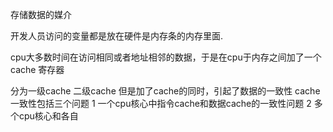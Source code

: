 <!--
 * @Date: 2021-08-12 14:30:50
 * @LastEditors: seven sun 
 * @LastEditTime: 2021-08-12 15:17:51
 * @FilePath: /interview/operasystem/lock.md
-->
存储数据的媒介

开发人员访问的变量都是放在硬件是内存条的内存里面.

cpu大多数时间在访问相同或者地址相邻的数据，于是在cpu于内存之间加了一个cache 寄存器

分为一级cache  二级cache
但是加了cache的同时，引起了数据的一致性
cache一致性包括三个问题
1 一个cpu核心中指令cache和数据cache的一致性问题
2 多个cpu核心和各自

